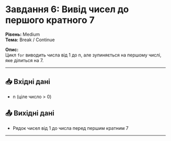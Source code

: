 # Завдання 6: Вивід чисел до першого кратного 7

**Рівень:** Medium  
**Тема:** Break / Continue  

**Опис:**  
Цикл `for` виводить числа від 1 до n, але зупиняється на першому числі, яке ділиться на 7.

---

## 📥 Вхідні дані
- n (ціле число > 0)

## 📤 Вихідні дані
- Рядок чисел від 1 до числа перед першим кратним 7

---